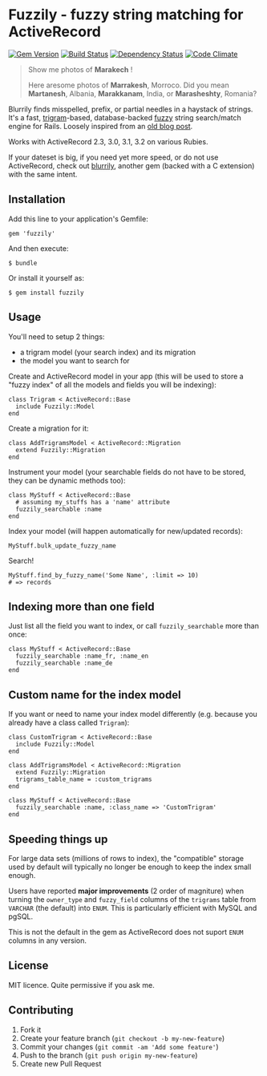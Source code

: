 # Fuzzily - fuzzy string matching for ActiveRecord

[![Gem Version](https://badge.fury.io/rb/fuzzily.png)](http://badge.fury.io/rb/fuzzily)
[![Build Status](https://travis-ci.org/mezis/fuzzily.png?branch=master)](https://travis-ci.org/mezis/fuzzily)
[![Dependency Status](https://gemnasium.com/mezis/fuzzily.png)](https://gemnasium.com/mezis/fuzzily)
[![Code Climate](https://codeclimate.com/github/mezis/fuzzily.png)](https://codeclimate.com/github/mezis/fuzzily)

> Show me photos of **Marakech** !
>
> Here aresome photos of **Marrakesh**, Morroco.
> Did you mean **Martanesh**, Albania, **Marakkanam**, India, or **Marasheshty**, Romania?

Blurrily finds misspelled, prefix, or partial needles in a haystack of
strings. It's a fast, [trigram](http://en.wikipedia.org/wiki/N-gram)-based, database-backed [fuzzy](http://en.wikipedia.org/wiki/Approximate_string_matching) string search/match engine for Rails.
Loosely inspired from an [old blog post](http://unirec.blogspot.co.uk/2007/12/live-fuzzy-search-using-n-grams-in.html).

Works with ActiveRecord 2.3, 3.0, 3.1, 3.2 on various Rubies.

If your dateset is big, if you need yet more speed, or do not use ActiveRecord,
check out [blurrily](http://github.com/mezis/blurrily), another gem (backed with a C extension)
with the same intent.  


## Installation

Add this line to your application's Gemfile:

    gem 'fuzzily'

And then execute:

    $ bundle

Or install it yourself as:

    $ gem install fuzzily

## Usage

You'll need to setup 2 things:

- a trigram model (your search index) and its migration
- the model you want to search for

Create and ActiveRecord model in your app (this will be used to store a "fuzzy index" of all the models and fields you will be indexing):

    class Trigram < ActiveRecord::Base
      include Fuzzily::Model
    end

Create a migration for it:

    class AddTrigramsModel < ActiveRecord::Migration
      extend Fuzzily::Migration
    end

Instrument your model (your searchable fields do not have to be stored, they can be dynamic methods too):

    class MyStuff < ActiveRecord::Base
      # assuming my_stuffs has a 'name' attribute
      fuzzily_searchable :name
    end

Index your model (will happen automatically for new/updated records):

    MyStuff.bulk_update_fuzzy_name

Search!

    MyStuff.find_by_fuzzy_name('Some Name', :limit => 10)
    # => records



## Indexing more than one field

Just list all the field you want to index, or call `fuzzily_searchable` more than once: 

    class MyStuff < ActiveRecord::Base
      fuzzily_searchable :name_fr, :name_en
      fuzzily_searchable :name_de
    end


## Custom name for the index model

If you want or need to name your index model differently (e.g. because you already have a class called `Trigram`):

    class CustomTrigram < ActiveRecord::Base
      include Fuzzily::Model
    end

    class AddTrigramsModel < ActiveRecord::Migration
      extend Fuzzily::Migration
      trigrams_table_name = :custom_trigrams
    end

    class MyStuff < ActiveRecord::Base
      fuzzily_searchable :name, :class_name => 'CustomTrigram'
    end


## Speeding things up

For large data sets (millions of rows to index), the "compatible" storage
used by default will typically no longer be enough to keep the index small
enough.

Users have reported **major improvements** (2 order of magniture) when turning
the `owner_type` and `fuzzy_field` columns of the `trigrams` table from
`VARCHAR` (the default) into `ENUM`. This is particularly efficient with
MySQL and pgSQL.

This is not the default in the gem as ActiveRecord does not suport `ENUM`
columns in any version.


## License

MIT licence. Quite permissive if you ask me.

## Contributing

1. Fork it
2. Create your feature branch (`git checkout -b my-new-feature`)
3. Commit your changes (`git commit -am 'Add some feature'`)
4. Push to the branch (`git push origin my-new-feature`)
5. Create new Pull Request
